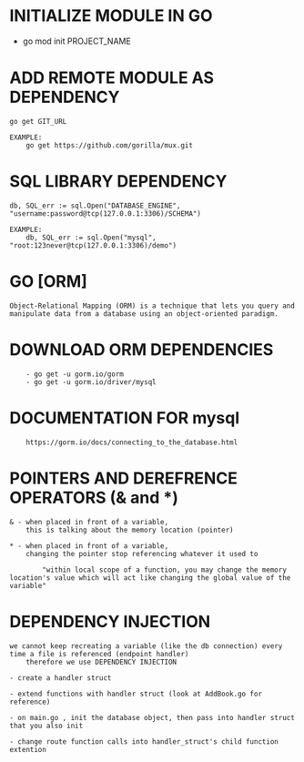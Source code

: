 
# INITIALIZE MODULE IN GO
-    go mod init PROJECT_NAME




# ADD REMOTE MODULE AS DEPENDENCY
    go get GIT_URL

    EXAMPLE: 
        go get https://github.com/gorilla/mux.git





# SQL LIBRARY DEPENDENCY
    db, SQL_err := sql.Open("DATABASE_ENGINE", "username:password@tcp(127.0.0.1:3306)/SCHEMA")
    
    EXAMPLE:
        db, SQL_err := sql.Open("mysql", "root:123never@tcp(127.0.0.1:3306)/demo")



# GO [ORM] 
    Object-Relational Mapping (ORM) is a technique that lets you query and manipulate data from a database using an object-oriented paradigm.



# DOWNLOAD ORM DEPENDENCIES
        - go get -u gorm.io/gorm
        - go get -u gorm.io/driver/mysql


# DOCUMENTATION FOR mysql
        https://gorm.io/docs/connecting_to_the_database.html






# POINTERS AND DEREFRENCE OPERATORS (& and *) 

    & - when placed in front of a variable, 
        this is talking about the memory location (pointer)

    * - when placed in front of a variable,
        changing the pointer stop referencing whatever it used to

            "within local scope of a function, you may change the memory location's value which will act like changing the global value of the variable"





# DEPENDENCY INJECTION
    we cannot keep recreating a variable (like the db connection) every time a file is referenced (endpoint handler)
        therefore we use DEPENDENCY INJECTION

    - create a handler struct

    - extend functions with handler struct (look at AddBook.go for reference)

    - on main.go , init the database object, then pass into handler struct that you also init

    - change route function calls into handler_struct's child function extention 

